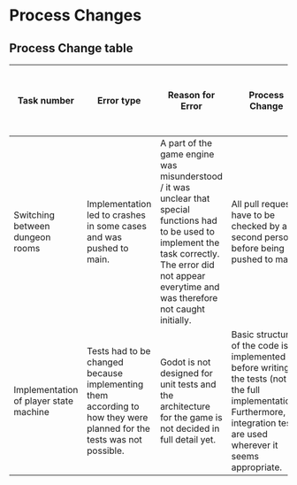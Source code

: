 # Process Changes

## Process Change table

| **Task number**| **Error type** | **Reason for Error** | **Process Change** | **Validation of changed process if error still ocurs** |
| --- | --- | --- | --- | --- |
| Switching between dungeon rooms | Implementation led to crashes in some cases and was pushed to main. | A part of the game engine was misunderstood / it was unclear that special functions had to be used to implement the task correctly. The error did not appear everytime and was therefore not caught initially. | All pull requests have to be checked by a second person before being pushed to main. | Similar errors did not occur / were caught by the process change. |
| Implementation of player state machine | Tests had to be changed because implementing them according to how they were planned for the tests was not possible. | Godot is not designed for unit tests and the architecture for the game is not decided in full detail yet. | Basic structure of the code is implemented before writing the tests (not the full implementation). Furthermore, integration tests are used wherever it seems appropriate. | Error did not occur again. |
